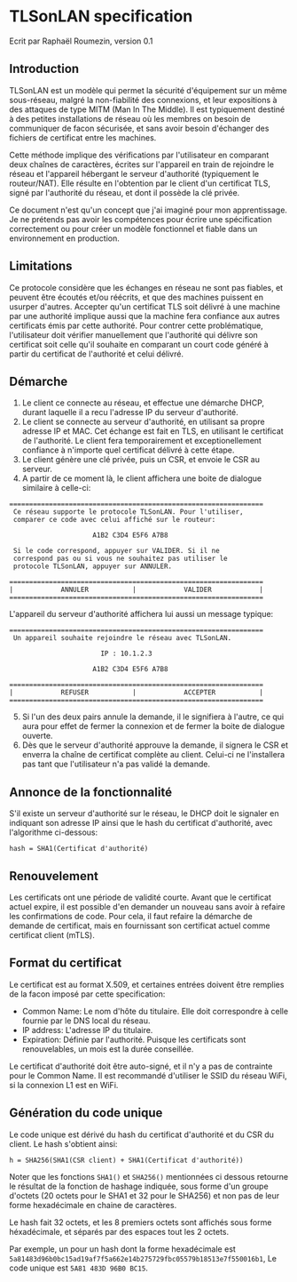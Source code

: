 # TLSonLAN specification
Ecrit par Raphaël Roumezin, version 0.1

## Introduction
TLSonLAN est un modèle qui permet la sécurité d'équipement sur un même sous-réseau, malgré la non-fiabilité des connexions, et leur expositions à des attaques de type MITM (Man In The Middle). Il est typiquement destiné à des petites installations de réseau où les membres on besoin de communiquer de facon sécurisée, et sans avoir besoin d'échanger des fichiers de certificat entre les machines.

Cette méthode implique des vérifications par l'utilisateur en comparant deux chaînes de caractères, écrites sur l'appareil en train de rejoindre le réseau et l'appareil hébergant le serveur d'authorité (typiquement le routeur/NAT). Elle résulte en l'obtention par le client d'un certificat TLS, signé par l'authorité du réseau, et dont il possède la clé privée.

Ce document n'est qu'un concept que j'ai imaginé pour mon apprentissage. Je ne prétends pas avoir les compétences pour écrire une spécification correctement ou pour créer un modèle fonctionnel et fiable dans un environnement en production.

## Limitations
Ce protocole considère que les échanges en réseau ne sont pas fiables, et peuvent être écoutés et/ou réécrits, et que des machines puissent en usurper d'autres.
Accepter qu'un certificat TLS soit délivré à une machine par une authorité implique aussi que la machine fera confiance aux autres certificats émis par cette authorité. Pour contrer cette problématique, l'utilisateur doit vérifier manuellement que l'authorité qui délivre son certificat soit celle qu'il souhaite en comparant un court code généré à partir du certificat de l'authorité et celui délivré.

## Démarche
1. Le client ce connecte au réseau, et effectue une démarche DHCP, durant laquelle il a recu l'adresse IP du serveur d'authorité.
2. Le client se connecte au serveur d'authorité, en utilisant sa propre adresse IP et MAC. Cet échange est fait en TLS, en utilisant le certificat de l'authorité. Le client fera temporairement et exceptionellement confiance à n'importe quel certificat délivré à cette étape.
3. Le client génère une clé privée, puis un CSR, et envoie le CSR au serveur.
4. A partir de ce moment là, le client affichera une boite de dialogue similaire à celle-ci:
```
================================================================
 Ce réseau supporte le protocole TLSonLAN. Pour l'utiliser,
 comparer ce code avec celui affiché sur le routeur:

                     A1B2 C3D4 E5F6 A7B8

 Si le code correspond, appuyer sur VALIDER. Si il ne
 correspond pas ou si vous ne souhaitez pas utiliser le
 protocole TLSonLAN, appuyer sur ANNULER.

================================================================
|            ANNULER           |            VALIDER            |
================================================================
```
L'appareil du serveur d'authorité affichera lui aussi un message typique:
```
================================================================
 Un appareil souhaite rejoindre le réseau avec TLSonLAN.

                       IP : 10.1.2.3

                     A1B2 C3D4 E5F6 A7B8

================================================================
|            REFUSER           |            ACCEPTER           |
================================================================
```
5. Si l'un des deux pairs annule la demande, il le signifiera à l'autre, ce qui aura pour effet de fermer la connexion et de fermer la boite de dialogue ouverte.
6. Dès que le serveur d'authorité approuve la demande, il signera le CSR et enverra la chaîne de certificat complète au client. Celui-ci ne l'installera pas tant que l'utilisateur n'a pas validé la demande.

## Annonce de la fonctionnalité
S'il existe un serveur d'authorité sur le réseau, le DHCP doit le signaler en indiquant son adresse IP ainsi que le hash du certificat d'authorité, avec l'algorithme ci-dessous:
```
hash = SHA1(Certificat d'authorité)
```

## Renouvelement
Les certificats ont une période de validité courte. Avant que le certificat actuel expire, il est possible d'en demander un nouveau sans avoir à refaire les confirmations de code. Pour cela, il faut refaire la démarche de demande de certificat, mais en fournissant son certificat actuel comme certificat client (mTLS).

## Format du certificat
Le certificat est au format X.509, et certaines entrées doivent être remplies de la facon imposé par cette specification:
- Common Name: Le nom d'hôte du titulaire. Elle doit correspondre à celle fournie par le DNS local du réseau.
- IP address: L'adresse IP du titulaire.
- Expiration: Définie par l'authorité. Puisque les certificats sont renouvelables, un mois est la durée conseillée.

Le certificat d'authorité doit être auto-signé, et il n'y a pas de contrainte pour le Common Name. Il est recommandé d'utiliser le SSID du réseau WiFi, si la connexion L1 est en WiFi.

## Génération du code unique
Le code unique est dérivé du hash du certificat d'authorité et du CSR du client. Le hash s'obtient ainsi:
```
h = SHA256(SHA1(CSR client) + SHA1(Certificat d'authorité))
```
Noter que les fonctions `SHA1()` et `SHA256()` mentionnées ci dessous retourne le résultat de la fonction de hashage indiquée, sous forme d'un groupe d'octets (20 octets pour le SHA1 et 32 pour le SHA256) et non pas de leur forme hexadécimale en chaine de caractères.

Le hash fait 32 octets, et les 8 premiers octets sont affichés sous forme héxadécimale, et séparés par des espaces tout les 2 octets.

Par exemple, un pour un hash dont la forme hexadécimale est `5a81483d96b0bc15ad19af7f5a662e14b275729fbc05579b18513e7f550016b1`,
Le code unique est `5A81 483D 96B0 BC15`.

